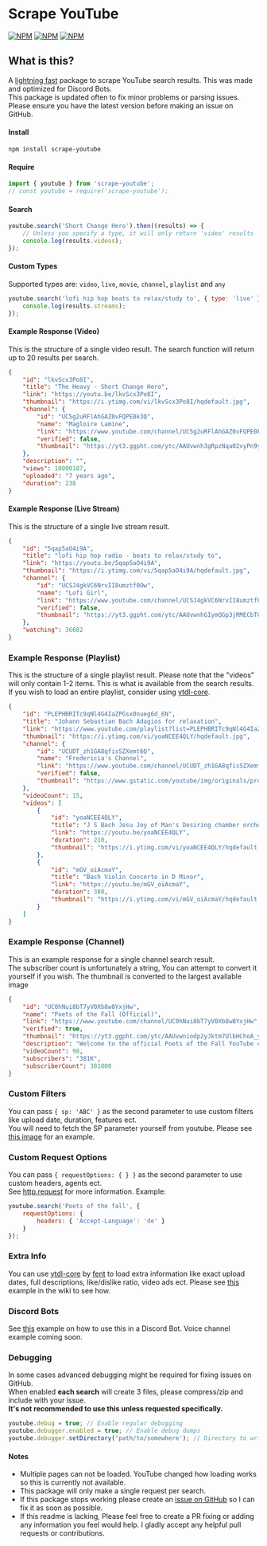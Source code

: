 # Scrape YouTube

[![NPM](https://img.shields.io/npm/v/scrape-youtube)](https://www.npmjs.com/package/scrape-youtube) [![NPM](https://img.shields.io/npm/dt/scrape-youtube)](https://www.npmjs.com/package/scrape-youtube) [![NPM](https://img.shields.io/npm/types/scrape-youtube)](https://www.npmjs.com/package/scrape-youtube)

## **What is this?**

A [lightning fast](https://i.imgur.com/ipsWhkv.png) package to scrape YouTube search results. This was made and optimized for Discord Bots.  
This package is updated often to fix minor problems or parsing issues. Please ensure you have the latest version before making an issue on GitHub.

#### Install

`npm install scrape-youtube`

#### Require

```javascript
import { youtube } from 'scrape-youtube';
// const youtube = require('scrape-youtube');
```

#### Search

```javascript
youtube.search('Short Change Hero').then((results) => {
    // Unless you specify a type, it will only return 'video' results
    console.log(results.videos);
});
```

#### Custom Types

Supported types are: `video`, `live`, `movie`, `channel`, `playlist` and `any`

```javascript
youtube.search('lofi hip hop beats to relax/study to', { type: 'live' }).then((results) => {
    console.log(results.streams);
});
```

#### Example Response (Video)

This is the structure of a single video result. The search function will return up to 20 results per search.

```json
{
    "id": "lkvScx3Po8I",
    "title": "The Heavy - Short Change Hero",
    "link": "https://youtu.be/lkvScx3Po8I",
    "thumbnail": "https://i.ytimg.com/vi/lkvScx3Po8I/hqdefault.jpg",
    "channel": {
        "id": "UC5g2uRFlAhGAZ0vFQPE0k3Q",
        "name": "Magloire Lamine",
        "link": "https://www.youtube.com/channel/UC5g2uRFlAhGAZ0vFQPE0k3Q",
        "verified": false,
        "thumbnail": "https://yt3.ggpht.com/ytc/AAUvwnh3gRpzNqa02vyPn9yMnnlllHM-N32Em1h0nyQedA=s0?imgmax=0"
    },
    "description": "",
    "views": 10090187,
    "uploaded": "7 years ago",
    "duration": 238
}
```

#### Example Response (Live Stream)

This is the structure of a single live stream result.

```json
{
    "id": "5qap5aO4i9A",
    "title": "lofi hip hop radio - beats to relax/study to",
    "link": "https://youtu.be/5qap5aO4i9A",
    "thumbnail": "https://i.ytimg.com/vi/5qap5aO4i9A/hqdefault.jpg",
    "channel": {
        "id": "UCSJ4gkVC6NrvII8umztf0Ow",
        "name": "Lofi Girl",
        "link": "https://www.youtube.com/channel/UCSJ4gkVC6NrvII8umztf0Ow",
        "verified": false,
        "thumbnail": "https://yt3.ggpht.com/ytc/AAUvwnhGIymQGp3jRMECbTCBSRAUqi8sKbATpWowQG44CA=s0?imgmax=0"
    },
    "watching": 36682
}
```

### Example Response (Playlist)

This is the structure of a single playlist result. Please note that the "videos" will only contain 1-2 items. This is what is available from the search results. If you wish to load an entire playlist, consider using [ytdl-core](https://npmjs.com/package/ytdl-core).

```json
{
    "id": "PLEPHBRITc9qNl4G4IaZPGsx0nueg6d_6N",
    "title": "Johann Sebastian Bach Adagios for relaxation",
    "link": "https://www.youtube.com/playlist?list=PLEPHBRITc9qNl4G4IaZPGsx0nueg6d_6N",
    "thumbnail": "https://i.ytimg.com/vi/yoaNCEE4QLY/hqdefault.jpg",
    "channel": {
        "id": "UCUDT_zh1GA8qfisSZXemt6Q",
        "name": "Fredericia's Channel",
        "link": "https://www.youtube.com/channel/UCUDT_zh1GA8qfisSZXemt6Q",
        "verified": false,
        "thumbnail": "https://www.gstatic.com/youtube/img/originals/promo/ytr-logo-for-search_160x160.png"
    },
    "videoCount": 15,
    "videos": [
        {
            "id": "yoaNCEE4QLY",
            "title": "J S Bach Jesu Joy of Man's Desiring chamber orchestra version",
            "link": "https://youtu.be/yoaNCEE4QLY",
            "duration": 210,
            "thumbnail": "https://i.ytimg.com/vi/yoaNCEE4QLY/hqdefault.jpg"
        },
        {
            "id": "mGV_oiAcmaY",
            "title": "Bach Violin Concerto in D Minor",
            "link": "https://youtu.be/mGV_oiAcmaY",
            "duration": 380,
            "thumbnail": "https://i.ytimg.com/vi/mGV_oiAcmaY/hqdefault.jpg"
        }
    ]
}
```

### Example Response (Channel)

This is an example response for a single channel search result.  
The subscriber count is unfortunately a string, You can attempt to convert it yourself if you wish.
The thumbnail is converted to the largest available image

```json
{
    "id": "UC0hNui8bT7yV0Xb8w8YxjHw",
    "name": "Poets of the Fall (Official)",
    "link": "https://www.youtube.com/channel/UC0hNui8bT7yV0Xb8w8YxjHw",
    "verified": true,
    "thumbnail": "https://yt3.ggpht.com/ytc/AAUvwniodp2yJktm7UlbHChoA_yqHNDEAUUZlJOKj6Ltxw=s0?imgmax=0",
    "description": "Welcome to the official Poets of the Fall YouTube channel! Finnish rockers Poets of the Fall - singer Marko, guitarist Olli and ...",
    "videoCount": 98,
    "subscribers": "381K",
    "subscriberCount": 381000
}
```

### Custom Filters

You can pass `{ sp: 'ABC' }` as the second parameter to use custom filters like upload date, duration, features ect.  
You will need to fetch the SP parameter yourself from youtube. Please see [this image](https://i.imgur.com/9WHMvkI.png) for an example.

### Custom Request Options

You can pass `{ requestOptions: { } }` as the second parameter to use custom headers, agents ect.  
See [http.request](https://nodejs.org/api/http.html#http_http_request_options_callback) for more information.
Example:

```javascript
youtube.search('Poets of the fall', {
    requestOptions: {
        headers: { 'Accept-Language': 'de' }
    }
});
```

### Extra Info

You can use [ytdl-core](https://github.com/fent/node-ytdl-core) by [fent](https://github.com/fent) to load extra information like exact upload dates, full descriptions, like/dislike ratio, video ads ect. Please see [this](https://github.com/DrKain/scrape-youtube/wiki/Extra-Info) example in the wiki to see how.

### Discord Bots

See [this](https://github.com/DrKain/scrape-youtube/wiki/Discord-Bot) example on how to use this in a Discord Bot. Voice channel example coming soon.

### Debugging

In some cases advanced debugging might be required for fixing issues on GitHub.  
When enabled **each search** will create 3 files, please compress/zip and include with your issue.  
**It's not recommended to use this unless requested specifically.**

```javascript
youtube.debug = true; // Enable regular debugging
youtube.debugger.enabled = true; // Enable debug dumps
youtube.debugger.setDirectory('path/to/somewhere'); // Directory to write the dumps
```

#### Notes

-   Multiple pages can not be loaded. YouTube changed how loading works so this is currently not available.
-   This package will only make a single request per search.
-   If this package stops working please create an [issue on GitHub](https://github.com/DrKain/scrape-youtube/issues) so I can fix it as soon as possible.
-   If this readme is lacking, Please feel free to create a PR fixing or adding any information you feel would help. I gladly accept any helpful pull requests or contributions.
